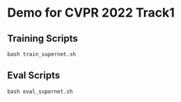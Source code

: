 
# Demo for CVPR 2022 Track1

## Training Scripts

```
bash train_supernet.sh 
```

## Eval Scripts

```
bash eval_supernet.sh
```